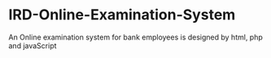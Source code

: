# IRD-Online-Examination-System
An Online examination system for bank employees is designed by html, php and javaScript
